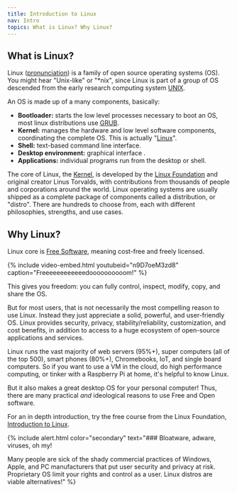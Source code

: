 ```yaml
---
title: Introduction to Linux
nav: Intro
topics: What is Linux? Why Linux?
---
```


## What is Linux?

<span class="term">Linux</span> ([pronunciation](https://upload.wikimedia.org/wikipedia/commons/0/03/Linus-linux.ogg)) is a family of open source operating systems (OS).
You might hear "Unix-like" or "*nix", since Linux is part of a group of OS descended from the early research computing system [UNIX](https://en.wikipedia.org/wiki/Unix).

An <span class="term">OS</span> is made up of a many components, basically:

- **Bootloader:** starts the low level processes necessary to boot an OS, most linux distributions use [GRUB](https://www.gnu.org/software/grub/).
- **Kernel:** manages the hardware and low level software components, coordinating the complete OS. This is actually "[Linux](https://www.kernel.org/)".
- **Shell:** text-based command line interface.
- **Desktop environment:** graphical interface .
- **Applications:** individual programs run from the desktop or shell.

The core of Linux, the <span class="term">[Kernel](https://www.kernel.org/)</span>, is developed by the [Linux Foundation](https://www.linuxfoundation.org/about/) and original creator Linus Torvalds, with contributions from thousands of people and corporations around the world.
Linux operating systems are usually shipped as a complete package of components called a distribution, or "distro".
There are hundreds to choose from, each with different philosophies, strengths, and use cases.

## Why Linux?

Linux core is <span class="term">[Free Software](https://www.gnu.org/philosophy/free-sw.en.html)</span>, meaning cost-free and freely licensed.

{% include video-embed.html youtubeid="n9D7oeM3zd8" caption="Freeeeeeeeeeeedoooooooooom!" %}

<span class="term">This gives you freedom: you can fully control, inspect, modify, copy, and share the OS.</span>

But for most users, that is not necessarily the most compelling reason to use Linux. 
Instead they just appreciate a solid, powerful, and user-friendly OS.
Linux provides security, privacy, stability/reliability, customization, and cost benefits, in addition to access to a huge ecosystem of open-source applications and services.

Linux runs the vast majority of web servers (95%+), super computers (all of the top 500), smart phones (80%+), Chromebooks, IoT, and single board computers. 
So if you want to use a VM in the cloud, do high performance computing, or tinker with a Raspberry Pi at home, it's helpful to know Linux.

But it also makes a great desktop OS for your personal computer!
Thus, there are many practical *and* ideological reasons to use Free and Open software.

For an in depth introduction, try the free course from the Linux Foundation, [Introduction to Linux](https://training.linuxfoundation.org/training/introduction-to-linux/).

{% include alert.html color="secondary" text="### Bloatware, adware, viruses, oh my!

Many people are sick of the shady commercial practices of Windows, Apple, and PC manufacturers that put user security and privacy at risk.
Proprietary OS limit your rights and control as a user.
Linux distros are viable alternatives!" %}
